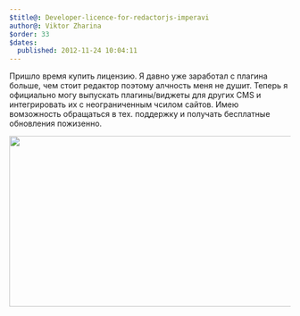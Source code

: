 ```yaml
---
$title@: Developer-licence-for-redactorjs-imperavi
author@: Viktor Zharina
$order: 33
$dates:
  published: 2012-11-24 10:04:11
---
```

Пришло время купить лицензию. Я давно уже заработал с плагина больше, чем стоит редактор поэтому алчность меня не душит. Теперь я официально могу выпускать плагины/виджеты для других CMS и интегрировать их с неограниченным чсилом сайтов. Имею вомзожность обращаться в тех. поддержку и получать бесплатные обновления пожизенно.



<img src="http://viktor.zharina.info/wp-content/uploads/2012/11/Screenshot-from-2012-11-24-110420.png" alt="" title="Подтверждение того, что я владелец Developer License Redactorjs " width="600" height="306" class="aligncenter size-full wp-image-379" />